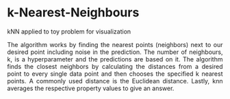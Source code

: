 # k-Nearest-Neighbours
kNN applied to toy problem for visualization



<p align="justify">The algorithm works by finding the nearest points (neighbors) next to our desired point including noise in the prediction. The number of neighbours, k, is a hyperparameter and the predictions are based on it. The algorithm finds the closest neighbors by calculating the distances from a desired point to every single data point and then chooses the specified k nearest points. A commonly used distance is the Euclidean distance. Lastly, knn averages the respective property values to give an answer. </p>
